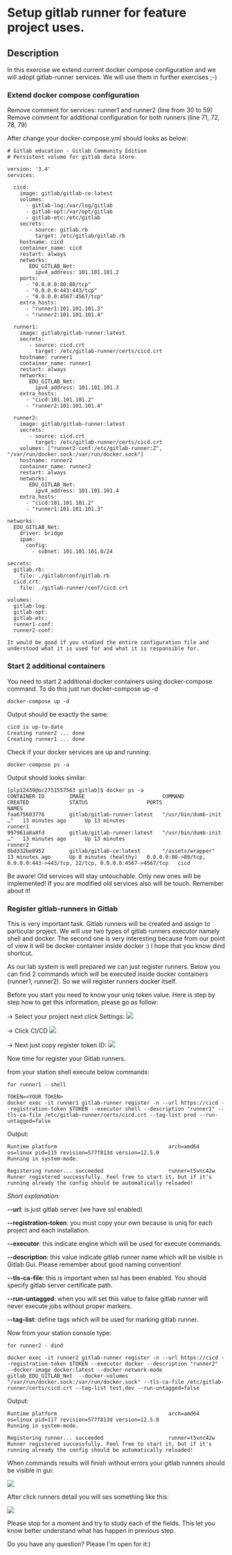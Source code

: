 # Setup gitlab runner for feature project uses.

## Description
In this exercise we extend current docker compose configuration and we will adopt
gitlab-runner services. We will use them in further exercises ;-)

### Extend docker compose configuration
Remove comment for services: runner1 and runner2 (line from 30 to 59)
Remove comment for additional configuration for both runners (line 71, 72, 78, 79)

After change your docker-compose.yml should looks as below:

```
# Gitlab education - Gitlab Community Edition
# Persistent volume for gitlab data store.

version: '3.4'
services:

  cicd:
    image: gitlab/gitlab-ce:latest
    volumes:
      - gitlab-log:/var/log/gitlab
      - gitlab-opt:/var/opt/gitlab
      - gitlab-etc:/etc/gitlab
    secrets:
       - source: gitlab.rb
         target: /etc/gitlab/gitlab.rb
    hostname: cicd
    container_name: cicd
    restart: always
    networks:
       EDU_GITLAB_Net:
         ipv4_address: 101.101.101.2
    ports:
      - "0.0.0.0:80:80/tcp"
      - "0.0.0.0:443:443/tcp"
      - "0.0.0.0:4567:4567/tcp"
    extra_hosts:
      - "runner1:101.101.101.3"
      - "runner2:101.101.101.4"

  runner1:
    image: gitlab/gitlab-runner:latest
    secrets:
       - source: cicd.crt
         target: /etc/gitlab-runner/certs/cicd.crt
    hostname: runner1
    container_name: runner1
    restart: always
    networks:
       EDU_GITLAB_Net:
         ipv4_address: 101.101.101.3
    extra_hosts:
      - "cicd:101.101.101.2"
      - "runner2:101.101.101.4"

  runner2:
    image: gitlab/gitlab-runner:latest
    secrets:
       - source: cicd.crt
         target: /etc/gitlab-runner/certs/cicd.crt
    volumes: ["runner2-conf:/etc/gitlab-runner:Z", "/var/run/docker.sock:/var/run/docker.sock"]
    hostname: runner2
    container_name: runner2
    restart: always
    networks:
       EDU_GITLAB_Net:
         ipv4_address: 101.101.101.4
    extra_hosts:
      - "cicd:101.101.101.2"
      - "runner1:101.101.101.3"

networks:
  EDU_GITLAB_Net:
    driver: bridge
    ipam:
      config:
        - subnet: 101.101.101.0/24

secrets:
  gitlab.rb:
    file: ./gitlab/conf/gitlab.rb
  cicd.crt:
    file: ./gitlab-runner/conf/cicd.crt

volumes:
  gitlab-log:
  gitlab-opt:
  gitlab-etc:
  runner1-conf:
  runner2-conf:
```


`It would be good if you studied the entire configuration file and understood what it is used for and what it is responsible for.`

### Start 2 additional containers
You need to start 2 additional docker containers using docker-compose command. To do this
just run docker-compose up -d

`docker-compose up -d`

Output should be exactly the same:
```
cicd is up-to-date
Creating runner2 ... done
Creating runner1 ... done

```

Check if your docker services are up and running:

`docker-compose ps -a`

Output should looks similar:
```
[plp12439@oc2751557563 gitlab]$ docker ps -a
CONTAINER ID        IMAGE                         COMMAND                  CREATED             STATUS                   PORTS                                                                      NAMES
faa675603776        gitlab/gitlab-runner:latest   "/usr/bin/dumb-init …"   13 minutes ago      Up 13 minutes                                                                                       runner1
997961a8a8fd        gitlab/gitlab-runner:latest   "/usr/bin/dumb-init …"   13 minutes ago      Up 13 minutes                                                                                       runner2
8bd332be8952        gitlab/gitlab-ce:latest       "/assets/wrapper"        13 minutes ago      Up 8 minutes (healthy)   0.0.0.0:80->80/tcp, 0.0.0.0:443->443/tcp, 22/tcp, 0.0.0.0:4567->4567/tcp   cicd
```

Be aware!
Old services will stay untouchable. Only new ones will be implemented! If you are modified
old services also will be touch. Remember about it!

### Register gitlab-runners in Gitlab
This is very important task. Gitlab runners will be created and assign to particular project. We will use two types of
gitlab runners executor namely shell and docker. The second one is very interesting because from our point of view it
will be docker container inside docker :) I hope that you know dind shortcut.

As our lab system is well prepared we can just register runners. Below you can find 2 commands which will be executed
inside docker containers (runner1, runner2). So we will register runners docker itself.

Before you start you need to know your uniq token value. Here is step by step how to get this information, please go as follow:

→ Select your project next click Settings:
![](./images/gitlab-runner-configuration-1.jpg "")

→ Click CI/CD
![](./images/gitlab-runner-configuration-2.jpg "")

→ Next just copy register token ID:
![](./images/gitlab-runner-configuration-3.jpg "")

Now time for register your Gitlab runners.

from your station shell execute below commands:

`for runner1 - shell`

```
TOKEN=<YOUR TOKEN>
docker exec -it runner1 gitlab-runner register -n --url https://cicd --registration-token $TOKEN --executor shell --description "runner1" --tls-ca-file /etc/gitlab-runner/certs/cicd.crt --tag-list prod --run-untagged=false
```

Output:
```
Runtime platform                                    arch=amd64 os=linux pid=115 revision=577f813d version=12.5.0
Running in system-mode.                            

Registering runner... succeeded                     runner=t5vnc42w
Runner registered successfully. Feel free to start it, but if it's running already the config should be automatically reloaded!
```

*Short explanation:*

**--url**: is just gitlab server (we have ssl enabled)

**--registration-token**: you must copy your own because is uniq for each project and each installation.

**--executor**: this indicate engine which will be used for execute commands.

**--description**: this value indicate gitlab runner name which will be visible in Gitlab Gui. Please remember about good naming convention!

**--tls-ca-file**: this is important when ssl has been enabled. You should specify gitlab server certificate path.

**--run-untagged**: when you will set this value to false gitlab runner will never execute jobs without proper markers.

**--tag-list**: define tags which will be used for marking gitlab runner.


Now from your station console type:


`for runner2 - dind`

```
docker exec -it runner2 gitlab-runner register -n --url https://cicd --registration-token $TOKEN --executor docker --description "runner2"  --docker-image docker:latest --docker-network-mode gitlab_EDU_GITLAB_Net  --docker-volumes "/var/run/docker.sock:/var/run/docker.sock" --tls-ca-file /etc/gitlab-runner/certs/cicd.crt --tag-list test,dev --run-untagged=false
```

Output:
```
Runtime platform                                    arch=amd64 os=linux pid=117 revision=577f813d version=12.5.0
Running in system-mode.                            

Registering runner... succeeded                     runner=t5vnc42w
Runner registered successfully. Feel free to start it, but if it's running already the config should be automatically reloaded!
```

When commands results will finish without errors your gitlab runners should be visible in gui:

![](./images/gitlab-runners-registered.jpg "")


After click runners detail you will ses something like this:

![](./images/gitlab-runner-details.jpg "")

Please stop for a moment and try to study each of the fields. This let you know better understand what has happen in previous step.

Do you have any question? Please I'm open for it:)

